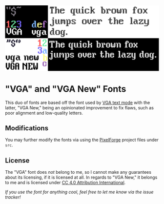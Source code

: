 ![Preview](preview.png)

# "VGA" and "VGA New" Fonts

This duo of fonts are based off the font used by [VGA text mode](https://en.wikipedia.org/wiki/VGA_text_mode)
with the latter, "VGA New," being an opinionated improvement to fix flaws, such as poor alignment and low-quality letters.

## Modifications

You may further modify the fonts via using the [PixelForge](https://sergilazaro.itch.io/pixelforge) project files under `src`.

## License

The "VGA" font does *not* belong to me, so I cannot make any guarantees about its licensing, if it is licensed at all.
In regards to "VGA New," it belongs to me and is licensed under [CC 4.0 Attribution International](https://creativecommons.org/licenses/by/4.0/).

*If you use the font for anything cool, feel free to let me know via the issue tracker!*
